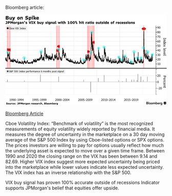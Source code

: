 Bloomberg article: 

![](./JPMorganStrategists.png)



[Bloomberg Article](https://www.bloomberg.com/news/articles/2022-02-08/jpmorgan-strategists-see-sure-fire-sign-it-s-time-to-buy-stocks)

Cboe Volatility Index: “Benchmark of volatility” is the most recognized measurements of equity volatility widely reported by financial media. It measures the degree of uncertainty in the marketplace on a 30 day moving average of the S&P 500 Index by using Cboe-listed options or SPX options. The prices investors are willing to pay for options usually reflect how much the underlying asset is expected to move over a given time frame. Between 1990 and 2020 the closing range on the VIX has been between 9.14 and 82.69. Higher VIX index suggest more expected uncertainty being priced into the marketplace while lower values indicate less expected uncertainty. The VIX index has an inverse relationship with the S&P 500. 


VIX buy signal has proven 100% accurate outside of recessions
Indicator supports JPMorgan's belief that equities offer upside.
